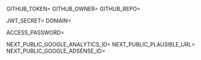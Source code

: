 GITHUB_TOKEN=
GITHUB_OWNER=
GITHUB_REPO=

JWT_SECRET=
DOMAIN=

ACCESS_PASSWORD=

NEXT_PUBLIC_GOOGLE_ANALYTICS_ID=
NEXT_PUBLIC_PLAUSIBLE_URL=
NEXT_PUBLIC_GOOGLE_ADSENSE_ID=